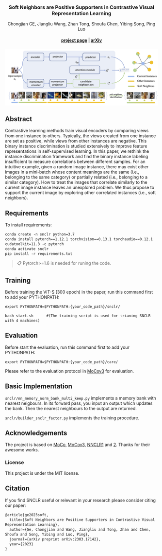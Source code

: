 
<div align="center">

### **Soft Neighbors are Positive Supporters in Contrastive Visual Representation Learning**

Chongjian GE, Jiangliu Wang, Zhan Tong, Shoufa Chen, Yibing Song, Ping Luo


#### [project page](https://chongjiange.github.io/snclr.html) |  [arXiv](https://arxiv.org/abs/2303.17142) 
![Graph](images/pipeline.jpg)
</div>



## Abstract
Contrastive learning methods train visual encoders by comparing views from one instance to others. 
Typically, the views created from one instance are set as positive, while views from other instances are negative. 
This binary instance discrimination is studied extensively to improve feature representations in self-supervised learning. 
In this paper, we rethink the instance discrimination framework and find the binary instance labeling insufficient to measure correlations between different samples. 
For an intuitive example, given a random image instance, there may exist other images in a mini-batch whose content meanings are the same (i.e., belonging to the same category) or partially related (i.e., belonging to a similar category). 
How to treat the images that correlate similarly to the current image instance leaves an unexplored problem. 
We thus propose to support the current image by exploring other correlated instances (i.e., soft neighbors). 


## Requirements

To install requirements:

```setup
conda create -n snclr python=3.7
conda install pytorch==1.12.1 torchvision==0.13.1 torchaudio==0.12.1 cudatoolkit=11.3 -c pytorch
conda activate snclr
pip install -r requirements.txt
```
>📋  Pytorch>=1.6 is needed for runing the code.

## Training

Before training the ViT-S (300 epoch) in the paper, run this command first to add your PYTHONPATH:

```train
export PYTHONPATH=$PYTHONPATH:{your_code_path}/snclr/
```
```train
bash start.sh      #(The training script is used for trianing SNCLR with 4 machines)
```

## Evaluation
Before start the evaluation, run this command first to add your PYTHONPATH:

```eval
export PYTHONPATH=$PYTHONPATH:{your_code_path}/care/
```

Please refer to the evaluation protocol in [MoCov3](https://github.com/facebookresearch/moco-v3) for evaluation.


## Basic Implementation
`snclr/nn_memory_norm_bank_multi_keep.py` implements a memory bank with nearest neigbours. 
In its forward pass, you input an output which updates the bank. Then the nearest neighbours to the output are returned.

`snclr/builder_snclr_factor.py` implements the training procedure.

## Acknowledgements
The project is based on [MoCo](https://github.com/facebookresearch/moco), [MoCov3](https://github.com/facebookresearch/moco-v3), [NNCLR1](https://github.com/MalteEbner/NNCLR) and [2](https://docs.lightly.ai/self-supervised-learning/examples/nnclr.html). Thanks for their awesome works.

### License
This project is under the MIT license.

## Citation
If you find SNCLR useful or relevant in your research please consider citing our paper:
```
@article{ge2023soft,
  title={Soft Neighbors are Positive Supporters in Contrastive Visual Representation Learning},
  author={Ge, Chongjian and Wang, Jiangliu and Tong, Zhan and Chen, Shoufa and Song, Yibing and Luo, Ping},
  journal={arXiv preprint arXiv:2303.17142},
  year={2023}
}
```


